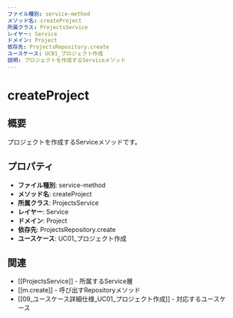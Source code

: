 ```yaml
---
ファイル種別: service-method
メソッド名: createProject
所属クラス: ProjectsService
レイヤー: Service
ドメイン: Project
依存先: ProjectsRepository.create
ユースケース: UC01_プロジェクト作成
説明: プロジェクトを作成するServiceメソッド
---
```


# createProject

## 概要

プロジェクトを作成するServiceメソッドです。

## プロパティ

- **ファイル種別**: service-method
- **メソッド名**: createProject
- **所属クラス**: ProjectsService
- **レイヤー**: Service
- **ドメイン**: Project
- **依存先**: ProjectsRepository.create
- **ユースケース**: UC01_プロジェクト作成

## 関連

- [[ProjectsService]] - 所属するService層
- [[m.create]] - 呼び出すRepositoryメソッド
- [[09_ユースケース詳細仕様_UC01_プロジェクト作成]] - 対応するユースケース

